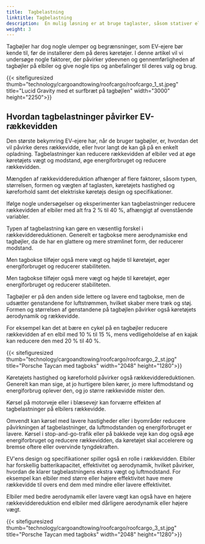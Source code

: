 ```yaml
---
title:  Tagbelastning
linktitle: Tagbelastning
description:  En mulig løsning er at bruge taglaster, såsom stativer eller kasser, til at øge elbilernes lagerkapacitet. Tagbøjler kan hjælpe med at transportere omfangsrige, tunge eller uregelmæssigt formede genstande som ski, cykler, kajakker eller telte.
weight: 3
---
```

<!-- markdownlint-disable MD033 -->
Tagbøjler har dog nogle ulemper og begrænsninger, som EV-ejere bør kende til, før de installerer dem på deres køretøjer.
I denne artikel vil vi undersøge nogle faktorer, der påvirker ydeevnen og gennemførligheden af ​​tagbøjler på elbiler og give nogle tips og anbefalinger til deres valg og brug.

{{< sitefiguresized thumb="technology/cargoandtowing/roofcargo/roofcargo_1_st.jpeg" title="Lucid Gravity med et surfbræt på tagbøjlen" width="3000" height="2250">}}

## Hvordan tagbelastninger påvirker EV-rækkevidden

Den største bekymring EV-ejere har, når de bruger tagbøjler, er, hvordan det vil påvirke deres rækkevidde, eller hvor langt de kan gå på en enkelt opladning. Tagbelastninger kan reducere rækkevidden af ​​elbiler ved at øge køretøjets vægt og modstand, øge energiforbruget og reducere rækkevidden.

Mængden af ​​rækkeviddereduktion afhænger af flere faktorer, såsom typen, størrelsen, formen og vægten af ​​taglasten, køretøjets hastighed og køreforhold samt det elektriske køretøjs design og specifikationer.

Ifølge nogle undersøgelser og eksperimenter kan tagbelastninger reducere rækkevidden af ​​elbiler med alt fra 2 % til 40 %, afhængigt af ovenstående variabler.

Typen af ​​tagbelastning kan gøre en væsentlig forskel i rækkeviddereduktionen. Generelt er tagbokse mere aerodynamiske end tagbøjler, da de har en glattere og mere strømlinet form, der reducerer modstand.

Men tagbokse tilføjer også mere vægt og højde til køretøjet, øger energiforbruget og reducerer stabiliteten.

Men tagbokse tilføjer også mere vægt og højde til køretøjet, øger energiforbruget og reducerer stabiliteten.

Tagbøjler er på den anden side lettere og lavere end tagbokse, men de udsætter genstandene for luftstrømmen, hvilket skaber mere træk og støj. Formen og størrelsen af ​​genstandene på tagbøjlen påvirker også køretøjets aerodynamik og rækkevidde.

For eksempel kan det at bære en cykel på en tagbøjler reducere rækkevidden af ​​en elbil med 10 % til 15 %, mens vedligeholdelse af en kajak kan reducere den med 20 % til 40 %.

{{< sitefiguresized thumb="technology/cargoandtowing/roofcargo/roofcargo_2_st.jpg" title="Porsche Taycan med tagboks" width="2048" height="1280">}}

Køretøjets hastighed og køreforhold påvirker også rækkeviddereduktionen. Generelt kan man sige, at jo hurtigere bilen kører, jo mere luftmodstand og energiforbrug oplever den, og jo større rækkevidde mister den.

Kørsel på motorveje eller i blæsevejr kan forværre effekten af ​​tagbelastninger på elbilers rækkevidde.

Omvendt kan kørsel med lavere hastigheder eller i byområder reducere påvirkningen af ​​tagbelastninger, da luftmodstanden og energiforbruget er lavere. Kørsel i stop-and-go-trafik eller på bakkede veje kan dog også øge energiforbruget og reducere rækkevidden, da køretøjet skal accelerere og bremse oftere eller overvinde tyngdekraften.

EV'ens design og specifikationer spiller også en rolle i rækkevidden. Elbiler har forskellig batterikapacitet, effektivitet og aerodynamik, hvilket påvirker, hvordan de klarer tagbelastningens ekstra vægt og luftmodstand. For eksempel kan elbiler med større eller højere effektivitet have mere rækkevidde til overs end dem med mindre eller lavere effektivitet.

Elbiler med bedre aerodynamik eller lavere vægt kan også have en højere rækkeviddereduktion end elbiler med dårligere aerodynamik eller højere vægt.

{{< sitefiguresized thumb="technology/cargoandtowing/roofcargo/roofcargo_3_st.jpg" title="Porsche Taycan med tagboks" width="2048" height="1280">}}
